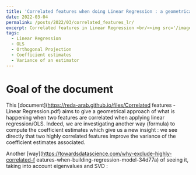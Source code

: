 ```yaml
---
title: 'Correlated features when doing Linear Regression : a geometrical approach'
date: 2022-03-04
permalink: /posts/2022/03/correlated_features_lr/
excerpt: Correlated features in Linear Regression <br/><img src='/images/corr.jpeg' style="width:156px;height:156px;">
tags:
  - Linear Regression
  - OLS
  - Orthogonal Projection
  - Coefficient estimates
  - Variance of an estimator
---
```


Goal of the document
======
This [document](https://reda-arab.github.io/files/Correlated features - Linear Regression.pdf) aims to give a geometrical approach of what is happening when two features are correlated when applying linear regression/OLS.
Indeed, we are investigating another way (formula) to compute the coefficient estimates which give us a new insight : we see directly that two highly correlated features improve the variance of the coefficient estimates associated.


Another [way](https://towardsdatascience.com/why-exclude-highly-correlated-f
eatures-when-building-regression-model-34d77a) of seeing it, taking into account eigenvalues and SVD :

